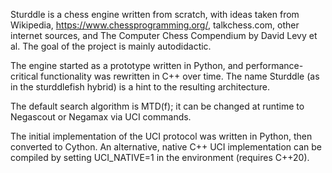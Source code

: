 Sturddle is a chess engine written from scratch, with ideas taken from Wikipedia, https://www.chessprogramming.org/, talkchess.com,
other internet sources, and The Computer Chess Compendium by David Levy et al. The goal of the project is mainly autodidactic.

The engine started as a prototype written in Python, and performance-critical functionality was rewritten in C++ over time.
The name Sturddle (as in the sturddlefish hybrid) is a hint to the resulting architecture.

The default search algorithm is MTD(f); it can be changed at runtime to Negascout or Negamax via UCI commands.

The initial implementation of the UCI protocol was written in Python, then converted to Cython.
An alternative, native C++ UCI implementation can be compiled by setting UCI_NATIVE=1 in the environment (requires C++20).

